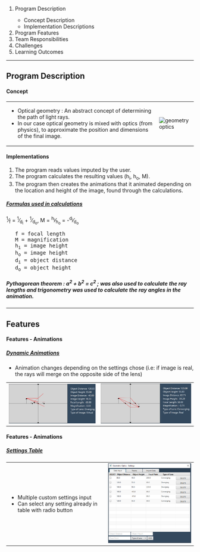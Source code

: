 <ol>
<li>Program Description</li>
<ul>
<li>Concept Description</li>
<li>Implementation Descriptions</li>
</ul>
<li>Program Features</li>
<li>Team Responsibilities</li>
<li>Challenges</li>
<li>Learning Outcomes</li>
</ol>
<hr>
<h2>Program Description</h2>
<h4>Concept</h4>

<table>
<tr>
<td>
<ul>
<li>Optical geometry : An abstract concept of determining the path of light rays.</li>
<li>In our case optical geometry is mixed with optics (from physics), to approximate the position and dimensions of the final image.</li>
</ul>
</td> 
<td>
<img src="https://upload.wikimedia.org/wikipedia/commons/thumb/9/97/Lens3b.svg/360px-Lens3b.svg.png" alt="geometry optics">
</td>
</tr>
</table>

<h4>Implementations</h4>

<ol>
<li>The program reads values imputed by the user.</li>
<li>The program calculates the resulting values (h<sub>i</sub>, h<sub>o</sub>, M).</li>
<li>The program then creates the animations that it animated depending 
on the location and height of the image, found through the calculations.</li>
</ol>

<h5><em><u>Formulas used in calculations</u></em></h5>

<p>
<sup>1</sup>&frasl;<sub>f</sub> = 
<sup>1</sup>&frasl;<sub>d<sub>i</sub></sub> + 
<sup>1</sup>&frasl;<sub>d<sub>o</sub></sub>, 
M = 
<sup>h<sub>i</sub></sup>&frasl;<sub>h<sub>o</sub></sub> = 
-<sup>d<sub>i</sub></sup>&frasl;<sub>d<sub>o</sub></sub>

</p>
<ul>
<pre>
f = focal length
M = magnification
h<sub>i</sub> = image height 
h<sub>o</sub> = image height
d<sub>i</sub> = object distance
d<sub>o</sub> = object height
</pre>
</ul>

<h5><i>Pythagorean theorem : a<sup>2</sup> + b<sup>2</sup> = c<sup>2</sup> ; was also used to calculate the ray lengths and trigonometry was used to calculate the ray angles in the animation.</i></h5>
<hr>

<h2>Features</h2>
<h4>Features - Animations</h4>
<h5><em><u>Dynamic Animations</u></em></h5>
<ul>
<li>
Animation changes depending on the settings chose (i.e: if image is real, the rays will merge on the opposite side of the lens)
</li>
</ul>

<table>
<tr>
<td>
<img src="./img/demo1.png" alt="">
</td>
<td>
<img src="./img/demo2.png" alt="">
</td>
</tr>
</table>

<h4>Features - Animations</h4>
<h5><em><u>Settings Table</u></em></h5>

<table>
<tr>
<td>
<ul>
<li>Multiple custom settings input</li>
<li>Can select any setting already in table with radio button</li>
</ul>
</td>
<td>
<img src="./img/db.png" alt="">
</td>
</tr>
</table>
